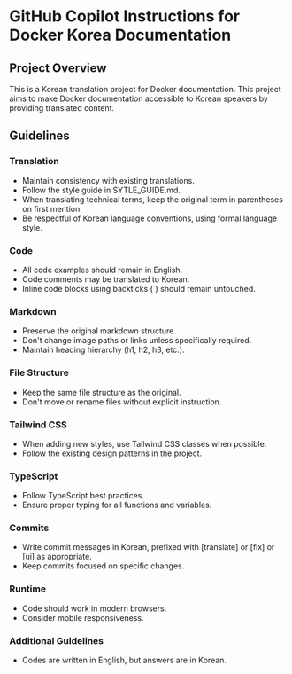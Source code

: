 # GitHub Copilot Instructions for Docker Korea Documentation

## Project Overview

This is a Korean translation project for Docker documentation. This project aims to make Docker documentation accessible to Korean speakers by providing translated content.

## Guidelines

### Translation

- Maintain consistency with existing translations.
- Follow the style guide in SYTLE_GUIDE.md.
- When translating technical terms, keep the original term in parentheses on first mention.
- Be respectful of Korean language conventions, using formal language style.

### Code

- All code examples should remain in English.
- Code comments may be translated to Korean.
- Inline code blocks using backticks (`) should remain untouched.

### Markdown

- Preserve the original markdown structure.
- Don't change image paths or links unless specifically required.
- Maintain heading hierarchy (h1, h2, h3, etc.).

### File Structure

- Keep the same file structure as the original.
- Don't move or rename files without explicit instruction.

### Tailwind CSS

- When adding new styles, use Tailwind CSS classes when possible.
- Follow the existing design patterns in the project.

### TypeScript

- Follow TypeScript best practices.
- Ensure proper typing for all functions and variables.

### Commits

- Write commit messages in Korean, prefixed with [translate] or [fix] or [ui] as appropriate.
- Keep commits focused on specific changes.

### Runtime

- Code should work in modern browsers.
- Consider mobile responsiveness.

### Additional Guidelines

- Codes are written in English, but answers are in Korean.
